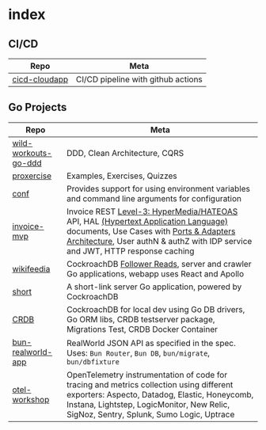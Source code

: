# index

## CI/CD
| Repo | Meta |
|---|---|
| [cicd-cloudapp](https://github.com/tullo/cicd-cloudapp) | CI/CD pipeline with github actions |


## Go Projects
| Repo | Meta |
|---|---|
| [wild-workouts-go-ddd](https://github.com/tullo/wild-workouts-go-ddd-example) | DDD, Clean Architecture, CQRS |
| [proxercise](https://github.com/tullo/proxercise/tree/main/go) | Examples, Exercises, Quizzes |
| [conf](https://github.com/tullo/conf) | Provides support for using environment variables and command line arguments for configuration   |
| [invoice-mvp](https://github.com/tullo/invoice-mvp) | Invoice REST [Level-3: HyperMedia/HATEOAS](https://devopedia.org/richardson-maturity-model) API, HAL [(Hypertext Application Language)](https://stateless.group/hal_specification.html) documents, Use Cases with [Ports & Adapters Architecture](https://blog.cleancoder.com/uncle-bob/2012/08/13/the-clean-architecture.html), User authN & authZ with IDP service and JWT, HTTP response caching|
| [wikifeedia](https://github.com/tullo/wikifeedia) | CockroachDB [Follower Reads](https://www.cockroachlabs.com/docs/stable/topology-follower-reads.html), server and crawler Go applications, webapp uses React and Apollo|
| [short](https://github.com/tullo/short) | A short-link server Go application, powered by CockroachDB|
| [CRDB](https://github.com/tullo/crdb) | CockroachDB for local dev using Go DB drivers, Go ORM libs, CRDB testserver package, Migrations Test, CRDB Docker Container |
| [bun-realworld-app](https://github.com/tullo/bun-realworld-app) | RealWorld JSON API as specified in the spec. Uses: `Bun Router`, `Bun DB`, `bun/migrate`, `bun/dbfixture` |
| [otel-workshop](https://github.com/tullo/otel-workshop) | OpenTelemetry instrumentation of code for tracing and metrics collection using different exporters: Aspecto, Datadog, Elastic, Honeycomb, Instana, Lightstep, LogicMonitor, New Relic, SigNoz, Sentry, Splunk, Sumo Logic, Uptrace |
